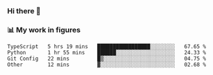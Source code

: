 ### Hi there 👋

### 📊 My work in figures

<!--START_SECTION:waka-->

```text
TypeScript   5 hrs 19 mins   █████████████████░░░░░░░░   67.65 %
Python       1 hr 55 mins    ██████░░░░░░░░░░░░░░░░░░░   24.33 %
Git Config   22 mins         █▒░░░░░░░░░░░░░░░░░░░░░░░   04.75 %
Other        12 mins         ▓░░░░░░░░░░░░░░░░░░░░░░░░   02.68 %
```

<!--END_SECTION:waka-->
